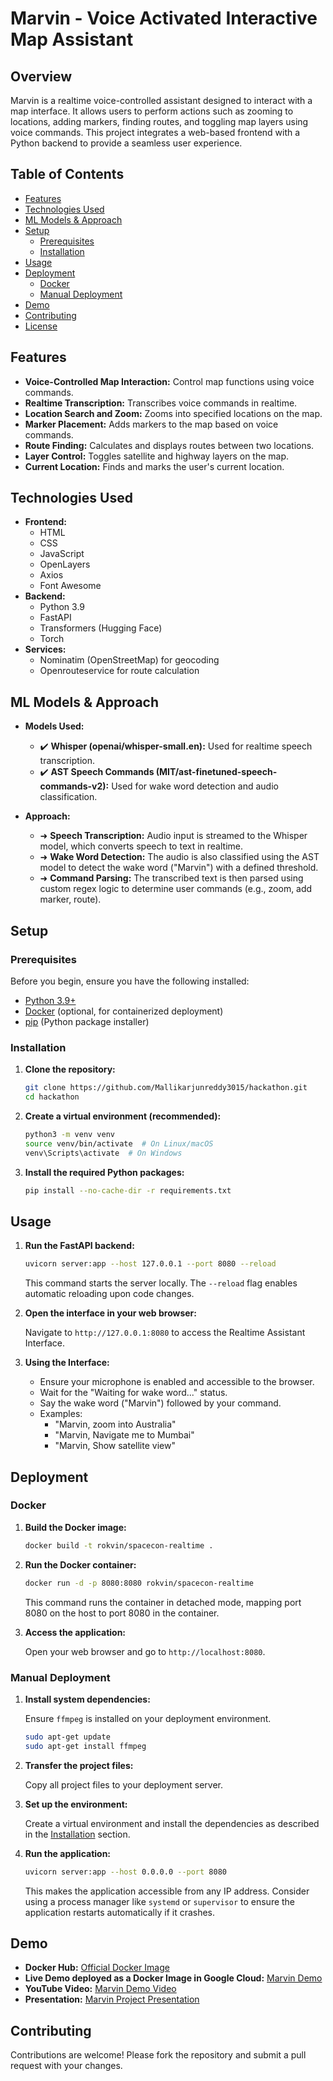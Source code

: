 # Marvin - Voice Activated Interactive Map Assistant

## Overview

Marvin is a realtime voice-controlled assistant designed to interact with a map interface. It allows users to perform actions such as zooming to locations, adding markers, finding routes, and toggling map layers using voice commands. This project integrates a web-based frontend with a Python backend to provide a seamless user experience.

## Table of Contents

- [Features](#features)
- [Technologies Used](#technologies-used)
- [ML Models & Approach](#ml-models--approach)
- [Setup](#setup)
  - [Prerequisites](#prerequisites)
  - [Installation](#installation)
- [Usage](#usage)
- [Deployment](#deployment)
  - [Docker](#docker)
  - [Manual Deployment](#manual-deployment)
- [Demo](#demo)
- [Contributing](#contributing)
- [License](#license)

## Features

- **Voice-Controlled Map Interaction:** Control map functions using voice commands.
- **Realtime Transcription:** Transcribes voice commands in realtime.
- **Location Search and Zoom:** Zooms into specified locations on the map.
- **Marker Placement:** Adds markers to the map based on voice commands.
- **Route Finding:** Calculates and displays routes between two locations.
- **Layer Control:** Toggles satellite and highway layers on the map.
- **Current Location:** Finds and marks the user's current location.

## Technologies Used

- **Frontend:**
  - HTML
  - CSS
  - JavaScript
  - OpenLayers
  - Axios
  - Font Awesome
- **Backend:**
  - Python 3.9
  - FastAPI
  - Transformers (Hugging Face)
  - Torch
- **Services:**
  - Nominatim (OpenStreetMap) for geocoding
  - Openrouteservice for route calculation

## ML Models & Approach

- **Models Used:**  
  - ✔️ **Whisper (openai/whisper-small.en):** Used for realtime speech transcription.  
  - ✔️ **AST Speech Commands (MIT/ast-finetuned-speech-commands-v2):** Used for wake word detection and audio classification.
  
- **Approach:**  
  - ➜ **Speech Transcription:** Audio input is streamed to the Whisper model, which converts speech to text in realtime.  
  - ➜ **Wake Word Detection:** The audio is also classified using the AST model to detect the wake word ("Marvin") with a defined threshold.  
  - ➜ **Command Parsing:** The transcribed text is then parsed using custom regex logic to determine user commands (e.g., zoom, add marker, route).

## Setup

### Prerequisites

Before you begin, ensure you have the following installed:

- [Python 3.9+](https://www.python.org/downloads/)
- [Docker](https://www.docker.com/get-started/) (optional, for containerized deployment)
- [pip](https://pip.pypa.io/en/stable/installing/) (Python package installer)

### Installation

1.  **Clone the repository:**

    ```bash
    git clone https://github.com/Mallikarjunreddy3015/hackathon.git
    cd hackathon
    ```

2.  **Create a virtual environment (recommended):**

    ```bash
    python3 -m venv venv
    source venv/bin/activate  # On Linux/macOS
    venv\Scripts\activate  # On Windows
    ```

3.  **Install the required Python packages:**

    ```bash
    pip install --no-cache-dir -r requirements.txt
    ```

## Usage

1.  **Run the FastAPI backend:**

    ```bash
    uvicorn server:app --host 127.0.0.1 --port 8080 --reload
    ```

    This command starts the server locally. The `--reload` flag enables automatic reloading upon code changes.

2.  **Open the interface in your web browser:**

    Navigate to `http://127.0.0.1:8080` to access the Realtime Assistant Interface.

3.  **Using the Interface:**

    - Ensure your microphone is enabled and accessible to the browser.
    - Wait for the "Waiting for wake word..." status.
    - Say the wake word ("Marvin") followed by your command.
    - Examples:
      - "Marvin, zoom into Australia"
      - "Marvin, Navigate me to Mumbai"
      - "Marvin, Show satellite view"

## Deployment

### Docker

1.  **Build the Docker image:**

    ```bash
    docker build -t rokvin/spacecon-realtime .
    ```

2.  **Run the Docker container:**

    ```bash
    docker run -d -p 8080:8080 rokvin/spacecon-realtime
    ```

    This command runs the container in detached mode, mapping port 8080 on the host to port 8080 in the container.

3.  **Access the application:**

    Open your web browser and go to `http://localhost:8080`.

### Manual Deployment

1.  **Install system dependencies:**

    Ensure `ffmpeg` is installed on your deployment environment.

    ```bash
    sudo apt-get update
    sudo apt-get install ffmpeg
    ```

2.  **Transfer the project files:**

    Copy all project files to your deployment server.

3.  **Set up the environment:**

    Create a virtual environment and install the dependencies as described in the [Installation](#installation) section.

4.  **Run the application:**

    ```bash
    uvicorn server:app --host 0.0.0.0 --port 8080
    ```

    This makes the application accessible from any IP address. Consider using a process manager like `systemd` or `supervisor` to ensure the application restarts automatically if it crashes.

## Demo

- **Docker Hub:** [Official Docker Image](https://hub.docker.com/r/rokvin/spacecon-realtime)
- **Live Demo deployed as a Docker Image in Google Cloud:** [Marvin Demo](https://hello-756234311992.us-central1.run.app/)
- **YouTube Video:** [Marvin Demo Video](http://youtube.com/your-demo-video)
- **Presentation:** [Marvin Project Presentation](http://your-presentation-link.com)

## Contributing

Contributions are welcome! Please fork the repository and submit a pull request with your changes.
